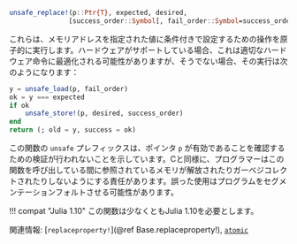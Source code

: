 ```julia
unsafe_replace!(p::Ptr{T}, expected, desired,
               [success_order::Symbol[, fail_order::Symbol=success_order]]) -> (; old, success::Bool)
```

これらは、メモリアドレスを指定された値に条件付きで設定するための操作を原子的に実行します。ハードウェアがサポートしている場合、これは適切なハードウェア命令に最適化される可能性がありますが、そうでない場合、その実行は次のようになります：

```julia
y = unsafe_load(p, fail_order)
ok = y === expected
if ok
    unsafe_store!(p, desired, success_order)
end
return (; old = y, success = ok)
```

この関数の `unsafe` プレフィックスは、ポインタ `p` が有効であることを確認するための検証が行われないことを示しています。Cと同様に、プログラマーはこの関数を呼び出している間に参照されているメモリが解放されたりガーベジコレクトされたりしないようにする責任があります。誤った使用はプログラムをセグメンテーションフォルトさせる可能性があります。

!!! compat "Julia 1.10"
    この関数は少なくともJulia 1.10を必要とします。


関連情報: [`replaceproperty!`](@ref Base.replaceproperty!), [`atomic`](@ref)
